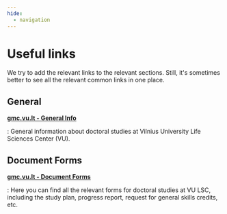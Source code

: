 ```yaml
---
hide:
  - navigation
---
```


# Useful links

We try to add the relevant links to the relevant sections. Still, it's sometimes better to see all the relevant common links in one place.

## General

**[gmc.vu.lt - General Info](https://www.gmc.vu.lt/en/doctoral-school/phd-studies)**

: General information about doctoral studies at Vilnius University Life Sciences Center (VU).

## Document Forms

**[gmc.vu.lt - Document Forms](https://www.gmc.vu.lt/en/doctoral-school/phd-studies#document-forms)**

: Here you can find all the relevant forms for doctoral studies at VU LSC, including the study plan, progress report, request for general skills credits, etc.
